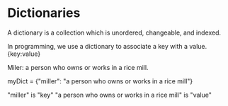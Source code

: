 # Dictionaries

A dictionary is a collection which is unordered, changeable, and indexed.

In programming, we use a dictionary to associate a key with a value. {key:value}

Miler: a person who owns or works in a rice mill.

myDict = {"miller": "a person who owns or works in a rice mill"}

"miller" is "key"
"a person who owns or works in a rice mill" is "value"
